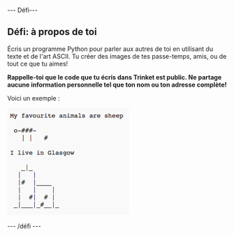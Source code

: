 \--- Défi\---

## Défi: à propos de toi

Écris un programme Python pour parler aux autres de toi en utilisant du texte et de l'art ASCII. Tu créer des images de tes passe-temps, amis, ou de tout ce que tu aimes!

**Rappelle-toi que le code que tu écris dans Trinket est public. Ne partage aucune information personnelle tel que ton nom ou ton adresse complète!**

Voici un exemple :

![screenshot](images/me-about.png)

\--- /défi \---